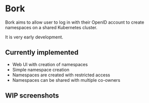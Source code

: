 # Bork

Bork aims to allow user to log in with their OpenID account to create namespaces on a shared Kubernetes cluster.

It is very early development.

## Currently implemented

* Web UI with creation of namespaces
* Simple namespace creation
* Namespaces are created with restricted access
* Namespaces can be shared with multiple co-owners


## WIP screenshots

